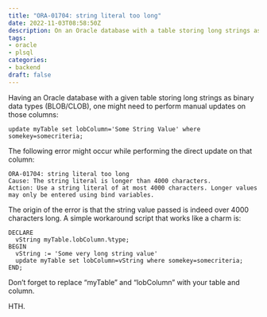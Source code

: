 ```yaml
---
title: "ORA-01704: string literal too long"
date: 2022-11-03T08:58:50Z
description: On an Oracle database with a table storing long strings as BLOB/CLOB, you might get an ORA-01704 error trying to perform manual updates.
tags:
- oracle
- plsql
categories:
- backend
draft: false
---
```

Having an Oracle database with a given table storing long strings as binary data types (BLOB/CLOB), one might need to perform manual updates on those columns:

```
update myTable set lobColumn='Some String Value' where somekey=somecriteria;
```

The following error might occur while performing the direct update on that column:

```
ORA-01704: string literal too long
Cause: The string literal is longer than 4000 characters.
Action: Use a string literal of at most 4000 characters. Longer values may only be entered using bind variables.
```

The origin of the error is that the string value passed is indeed over 4000 characters long. A simple workaround script that works like a charm is:

```
DECLARE
  vString myTable.lobColumn.%type;
BEGIN
  vString := 'Some very long string value'
  update myTable set lobColumn=vString where somekey=somecriteria;
END;
```

Don’t forget to replace “myTable” and “lobColumn” with your table and column.

HTH.

